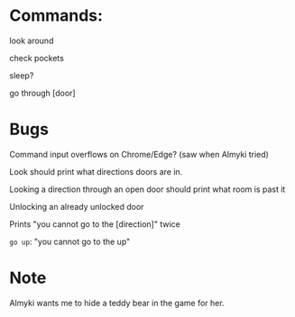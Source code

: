 # Commands:

look around

check pockets

sleep?

go through [door]

# Bugs

Command input overflows on Chrome/Edge? (saw when Almyki tried)

Look should print what directions doors are in.

Looking a direction through an open door should print what room is past it

Unlocking an already unlocked door

Prints "you cannot go to the [direction]" twice

`go up`: "you cannot go to the up"

# Note

Almyki wants me to hide a teddy bear in the game for her.
